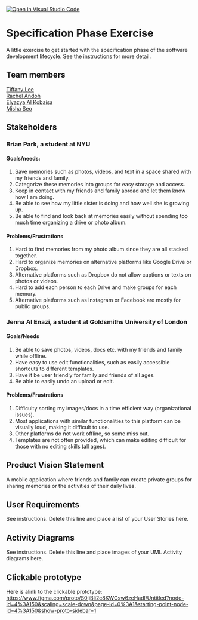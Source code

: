 [![Open in Visual Studio Code](https://classroom.github.com/assets/open-in-vscode-c66648af7eb3fe8bc4f294546bfd86ef473780cde1dea487d3c4ff354943c9ae.svg)](https://classroom.github.com/online_ide?assignment_repo_id=8553889&assignment_repo_type=AssignmentRepo)
# Specification Phase Exercise

A little exercise to get started with the specification phase of the software development lifecycle. See the [instructions](instructions.md) for more detail.

## Team members

<a href="https://github.com/les5185"> Tiffany Lee <br> </a>
<a href="https://github.com/rachel0lehcar"> Rachel Andoh <br> </a>
<a href="https://github.com/elyazya"> Elyazya Al Kobaisa <br> </a>
<a href="https://github.com/mishaseo"> Misha Seo <br></a>

## Stakeholders

### Brian Park, a student at NYU 

#### Goals/needs:

1. Save memories such as photos, videos, and text in a space shared with my friends and family. 
2. Categorize these memories into groups for easy storage and access. 
3. Keep in contact with my friends and family abroad and let them know how I am doing. 
4. Be able to see how my little sister is doing and how well she is growing up. 
5. Be able to find and look back at memories easily without spending too much time organizing a drive or photo album. 

#### Problems/Frustrations

1. Hard to find memories from my photo album since they are all stacked together.
2. Hard to organize memories on alternative platforms like Google Drive or Dropbox.
3. Alternative platforms such as Dropbox do not allow captions or texts on photos or videos. 
4. Hard to add each person to each Drive and make groups for each memory.
5. Alternative platforms such as Instagram or Facebook are mostly for public groups. 

### Jenna Al Enazi, a student at Goldsmiths University of London

#### Goals/Needs

1. Be able to save photos, videos, docs etc. with my friends and family while offline. 
2. Have easy to use edit functionalities, such as easily accessible shortcuts to different templates. 
3. Have it be user friendly for family and friends of all ages.
4. Be able to easily undo an upload or edit. 

#### Problems/Frustrations 

1. Difficulty sorting my images/docs in a time efficient way (organizational issues).
2. Most applications with similar functionalities to this platform can be visually loud, making it difficult to use.
3. Other platforms do not work offline, so some miss out. 
4. Templates are not often provided, which can make editing difficult for those with no editing skills (all ages). 

## Product Vision Statement
A mobile application where friends and family can create private groups for sharing memories or the activities of their daily lives.

## User Requirements
See instructions. Delete this line and place a list of your User Stories here.

## Activity Diagrams
See instructions. Delete this line and place images of your UML Activity diagrams here.

## Clickable prototype
Here is alink to the clickable prototype:</br>
https://www.figma.com/proto/S0IjBli2c8KWGsw6zeHadl/Untitled?node-id=4%3A150&scaling=scale-down&page-id=0%3A1&starting-point-node-id=4%3A150&show-proto-sidebar=1
